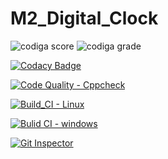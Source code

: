# M2_Digital_Clock

![codiga score](https://api.codiga.io/project/32914/score/svg)
![codiga grade](https://api.codiga.io/project/32914/status/svg)

[![Codacy Badge](https://app.codacy.com/project/badge/Grade/7b8f6b5a60274ba8a61dc76740a66292)](https://www.codacy.com/gh/Bhanuprasnth/M2_Digital_Clock/dashboard?utm_source=github.com&amp;utm_medium=referral&amp;utm_content=Bhanuprasnth/M2_Digital_Clock&amp;utm_campaign=Badge_Grade)

[![Code Quality - Cppcheck](https://github.com/Bhanuprasnth/M2_Digital_Clock/actions/workflows/c-cpp.yml/badge.svg)](https://github.com/Bhanuprasnth/M2_Digital_Clock/actions/workflows/c-cpp.yml)

[![Build_CI - Linux](https://github.com/Bhanuprasnth/M2_Digital_Clock/actions/workflows/linux.yml/badge.svg)](https://github.com/Bhanuprasnth/M2_Digital_Clock/actions/workflows/linux.yml)

[![Bulid CI - windows](https://github.com/Bhanuprasnth/M2_Digital_Clock/actions/workflows/windows.yml/badge.svg)](https://github.com/Bhanuprasnth/M2_Digital_Clock/actions/workflows/windows.yml)

[![Git Inspector](https://github.com/Bhanuprasnth/M2_Digital_Clock/actions/workflows/GitInspector.yml/badge.svg)](https://github.com/Bhanuprasnth/M2_Digital_Clock/actions/workflows/GitInspector.yml)
